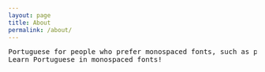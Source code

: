 ```yaml
---
layout: page
title: About
permalink: /about/
---
```


<pre>
Portuguese for people who prefer monospaced fonts, such as programmers!
Learn Portuguese in monospaced fonts!
</pre>

